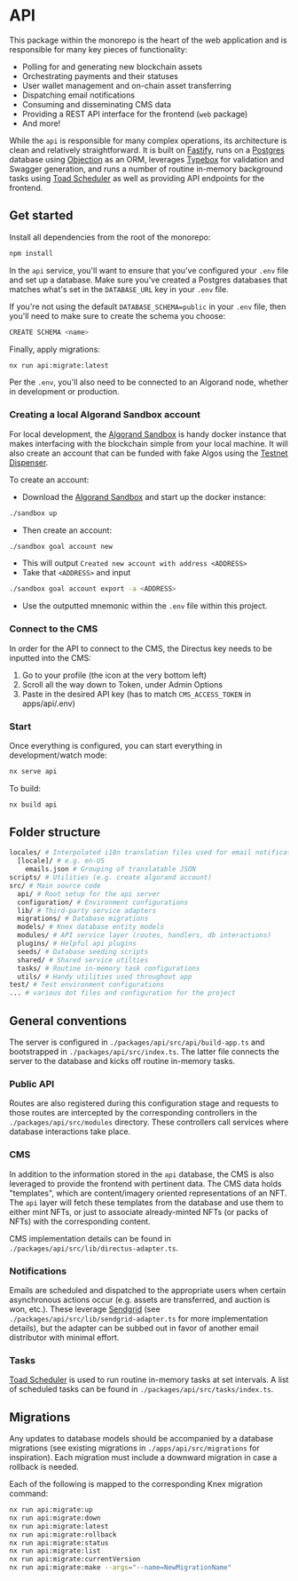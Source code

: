 # API

This package within the monorepo is the heart of the web application and is responsible for many key pieces of functionality:

- Polling for and generating new blockchain assets
- Orchestrating payments and their statuses
- User wallet management and on-chain asset transferring
- Dispatching email notifications
- Consuming and disseminating CMS data
- Providing a REST API interface for the frontend (`web` package)
- And more!

While the `api` is responsible for many complex operations, its architecture is clean and relatively straightforward. It is built on [Fastify](https://www.fastify.io/), runs on a [Postgres](https://www.postgresql.org/) database using [Objection](https://vincit.github.io/objection.js) as an ORM, leverages [Typebox](https://github.com/sinclairzx81/typebox) for validation and Swagger generation, and runs a number of routine in-memory background tasks using [Toad Scheduler](https://github.com/kibertoad/toad-scheduler) as well as providing API endpoints for the frontend.

## Get started

Install all dependencies from the root of the monorepo:

```bash
npm install
```

In the `api` service, you'll want to ensure that you've configured your `.env` file and set up a database. Make sure you've created a Postgres databases that matches what's set in the `DATABASE_URL` key in your `.env` file.

If you're not using the default `DATABASE_SCHEMA=public` in your `.env` file, then you'll need to make sure to create the schema you choose:

```bash
CREATE SCHEMA <name>
```

Finally, apply migrations:

```bash
nx run api:migrate:latest
```

Per the `.env`, you'll also need to be connected to an Algorand node, whether in development or production.

### Creating a local Algorand Sandbox account

For local development, the [Algorand Sandbox](https://github.com/algorand/sandbox) is handy docker instance that makes interfacing with the blockchain simple from your local machine. It will also create an account that can be funded with fake Algos using the [Testnet Dispenser](https://dispenser.testnet.aws.algodev.network/).

To create an account:

- Download the [Algorand Sandbox](https://github.com/algorand/sandbox) and start up the docker instance:

```bash
./sandbox up
```

- Then create an account:

```bash
./sandbox goal account new
```

- This will output `Created new account with address <ADDRESS>`
- Take that `<ADDRESS>` and input

```bash
./sandbox goal account export -a <ADDRESS>
```

- Use the outputted mnemonic within the `.env` file within this project.

### Connect to the CMS

In order for the API to connect to the CMS, the Directus key needs to be inputted into the CMS:

1. Go to your profile (the icon at the very bottom left)
2. Scroll all the way down to Token, under Admin Options
3. Paste in the desired API key (has to match `CMS_ACCESS_TOKEN` in apps/api/.env)

### Start

Once everything is configured, you can start everything in development/watch mode:

```bash
nx serve api
```

To build:

```bash
nx build api
```

## Folder structure

```bash
locales/ # Interpolated i18n translation files used for email notifications
  [locale]/ # e.g. en-US
    emails.json # Grouping of translatable JSON
scripts/ # Utilities (e.g. create algorand account)
src/ # Main source code
  api/ # Root setup for the api server
  configuration/ # Environment configurations
  lib/ # Third-party service adapters
  migrations/ # Database migrations
  models/ # Knex database entity models
  modules/ # API service layer (routes, handlers, db interactions)
  plugins/ # Helpful api plugins
  seeds/ # Database seeding scripts
  shared/ # Shared service utilties
  tasks/ # Routine in-memory task configurations
  utils/ # Handy utilities used throughout app
test/ # Test environment configurations
... # various dot files and configuration for the project
```

## General conventions

The server is configured in `./packages/api/src/api/build-app.ts` and bootstrapped in `./packages/api/src/index.ts`. The latter file connects the server to the database and kicks off routine in-memory tasks.

### Public API

Routes are also registered during this configuration stage and requests to those routes are intercepted by the corresponding controllers in the `./packages/api/src/modules` directory. These controllers call services where database interactions take place.

### CMS

In addition to the information stored in the `api` database, the CMS is also leveraged to provide the frontend with pertinent data. The CMS data holds "templates", which are content/imagery oriented representations of an NFT. The `api` layer will fetch these templates from the database and use them to either mint NFTs, or just to associate already-minted NFTs (or packs of NFTs) with the corresponding content.

CMS implementation details can be found in `./packages/api/src/lib/directus-adapter.ts`.

### Notifications

Emails are scheduled and dispatched to the appropriate users when certain asynchronous actions occur (e.g. assets are transferred, and auction is won, etc.). These leverage [Sendgrid](https://sendgrid.com/) (see `./packages/api/src/lib/sendgrid-adapter.ts` for more implementation details), but the adapter can be subbed out in favor of another email distributor with minimal effort.

### Tasks

[Toad Scheduler](https://github.com/kibertoad/toad-scheduler) is used to run routine in-memory tasks at set intervals. A list of scheduled tasks can be found in `./packages/api/src/tasks/index.ts`.

## Migrations

Any updates to database models should be accompanied by a database migrations (see existing migrations in `./apps/api/src/migrations` for inspiration). Each migration must include a downward migration in case a rollback is needed.

Each of the following is mapped to the corresponding Knex migration command:

```bash
nx run api:migrate:up
nx run api:migrate:down
nx run api:migrate:latest
nx run api:migrate:rollback
nx run api:migrate:status
nx run api:migrate:list
nx run api:migrate:currentVersion
nx run api:migrate:make --args="--name=NewMigrationName"
```

